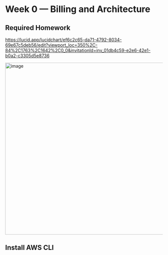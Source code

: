 # Week 0 — Billing and Architecture

## Required Homework
https://lucid.app/lucidchart/ef6c2c65-da71-4792-8034-69e67c5deb56/edit?viewport_loc=350%2C-84%2C1763%2C1642%2C0_0&invitationId=inv_01db4c59-e2e6-42e1-b0a2-c3305d5e8736

<img width="549" alt="image" src="https://user-images.githubusercontent.com/104549627/221376801-2cba6116-523a-4a5c-9a6e-cee7ffcc42eb.png">


## Install AWS CLI
